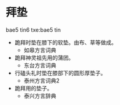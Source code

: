 # 拜垫
bae5 tin6
txe:bae5 tin
+ 跪拜时垫在膝下的软垫。由布、草等做成。
  * 如皋方言词典
+ 跪拜神灵祖先用的蒲团。
  * 东台方言词典
+ 行磕头礼时垫在膝部下的圆形厚垫子。
  * 泰州方言词典2
+ 跪拜用的垫子。
  * 泰兴方言辞典

